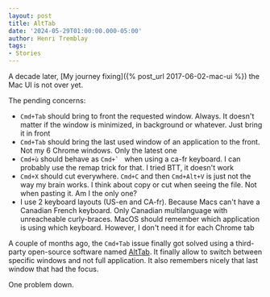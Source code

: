 ```yaml
---
layout: post
title: AltTab
date: '2024-05-29T01:00:00.000-05:00'
author: Henri Tremblay
tags:
- Stories
---
```


A decade later, [My journey fixing]({% post_url 2017-06-02-mac-ui %}) the Mac UI is not over yet.

The pending concerns:
* `Cmd+Tab` should bring to front the requested window. Always. It doesn't matter if the window is minimized, in background or whatever. Just bring it in front
* `Cmd+Tab` should bring the last used window of an application to the front. Not my 6 Chrome windows. Only the latest one
* `Cmd+ù` should behave as ``Cmd+` ``  when using a ca-fr keyboard. I can probably use the remap trick for that. I tried BTT, it doesn't work
* `Cmd+X` should cut everywhere. `Cmd+C` and then `Cmd+Alt+V` is just not the way my brain works. I think about copy or cut when seeing the file. Not when pasting it. Am I the only one?
* I use 2 keyboard layouts (US-en and CA-fr). Because Macs can't have a Canadian French keyboard. Only Canadian multilanguage with unreacheable curly-braces. MacOS should remember which application is using which keyboard. However, I don't need it for each Chrome tab

A couple of months ago, the `Cmd+Tab` issue finally got solved using a third-party open-source software named [AltTab](https://github.com/lwouis/alt-tab-macos).
It finally allow to switch between specific windows and not full application.
It also remembers nicely that last window that had the focus.

One problem down.
